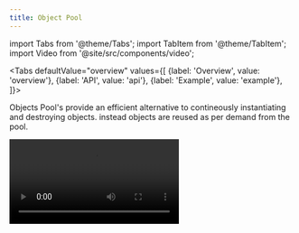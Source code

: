 ```yaml
---
title: Object Pool
---
```


import Tabs from '@theme/Tabs';
import TabItem from '@theme/TabItem';
import Video from '@site/src/components/video';

<Tabs
  defaultValue="overview"
  values={[
    {label: 'Overview', value: 'overview'},
    {label: 'API', value: 'api'},
    {label: 'Example', value: 'example'},
  ]}>
<TabItem value="overview">

Objects Pool's provide an efficient alternative to contineously instantiating and destroying objects.
instead objects are reused as per demand from the pool.

<Video src="https://www.youtube.com/embed/dmpDMDe2Wdk"/>

CBSL provides 2 general purpose object pools :-
- ObjectPool - Fixed size pool which creates objects at time of pool initialization
- LazyObjectPool - Fixed size pool which creates objects on demand (if the pool is empty)

other than this CBSL provides a `IObjectPool`, it's a simple interface that you can use to implement your own object pool

## Initialization

You can provide an IEnumerable to ObjectPool in constructor but ideally you would want to use the builder func constructor

```csharp title="Object Pool"
public ObjectPool(int size, Func<int, T> builder, Action<T> onClaim = null, Action<T> onReclaim = null) { }
```

```csharp title="Lazy Object Pool"
public LazyObjectPool(int size, Func<int, T> builder, Action<T> onClaim = null, Action<T> onReclaim = null) { }
```

using the func you can define how each item in the pool can be created

## Claim & Reclaim Hooks

As you can see in the above, both constructor's have `onClaim` & `onReclaim` Actions as optional parameters where you can define
custom login to be run on the item be claim and re-claimed. for e.g you can use these hooks to enable & disable game objects for 
a game object pool

```csharp
public ObjectPool(
    5, 
    index => new GameObject(), 
    go => go.SetActive(true), 
    go => go.SetActive(false)
) { }
```

</TabItem>
<TabItem value="api">

working on a tool to auto-generate api docs.

</TabItem>
<TabItem value="example">

Using the object pool to reuse chunks in a voxel engine

```csharp
new ObjectPool<ChunkBehaviour>(
    Size,
    index => {
        var go = new GameObject("Chunk", typeof(ChunkBehaviour));
        go.transform.parent = transform;
        go.SetActive(false);

        var chunkBehaviour = go.GetComponent<ChunkBehaviour>();
        chunkBehaviour.SetRenderSettings(VoxelProvider<B>.Current.Settings.Renderer);

        return chunkBehaviour;
    },
    chunkRenderer => chunkRenderer.gameObject.SetActive(true),
    chunkRenderer => chunkRenderer.gameObject.SetActive(false)
);
```

</TabItem>
</Tabs>